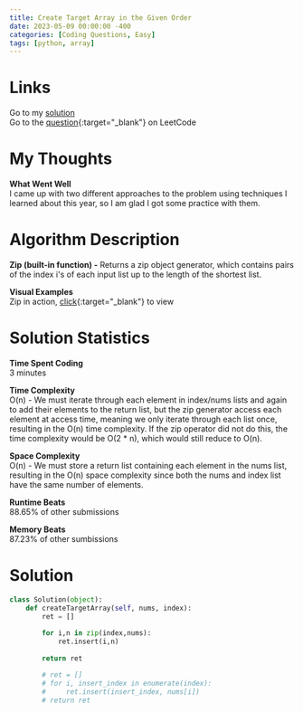 ```yaml
---
title: Create Target Array in the Given Order
date: 2023-05-09 00:00:00 -400
categories: [Coding Questions, Easy]
tags: [python, array]
---
```


# Links  

Go to my [solution](#solution)  
Go to the [question](https://leetcode.com/problems/create-target-array-in-the-given-order/){:target="_blank"} on LeetCode  

# My Thoughts  

**What Went Well**  
I came up with two different approaches to the problem using techniques I learned about this year, so I am glad I got some practice with them.

# Algorithm Description

**Zip (built-in function) -** Returns a zip object generator, which contains pairs of the index i's of each input list up to the length of the shortest list.

**Visual Examples**  
Zip in action, [click](https://blog.finxter.com/wp-content/uploads/2021/01/zip-768x432.jpg){:target="_blank"} to view  

# Solution Statistics  

**Time Spent Coding**  
3 minutes

**Time Complexity**  
O(n) - We must iterate through each element in index/nums lists and again to add their elements to the return list, but the zip generator access each element at access time, meaning we only iterate through each list once, resulting in the O(n) time complexity. 
If the zip operator did not do this, the time complexity would be O(2 * n), which would still reduce to O(n).

**Space Complexity**  
O(n) - We must store a return list containing each element in the nums list, resulting in the O(n) space complexity since both the nums and index list have the same number of elements.

**Runtime Beats**  
88.65% of other submissions  

**Memory Beats**  
87.23% of other sumbissions  

# Solution  

```python
class Solution(object):
    def createTargetArray(self, nums, index):        
        ret = []
        
        for i,n in zip(index,nums):
            ret.insert(i,n)
            
        return ret

        # ret = []
        # for i, insert_index in enumerate(index):
        #     ret.insert(insert_index, nums[i])
        # return ret
```
